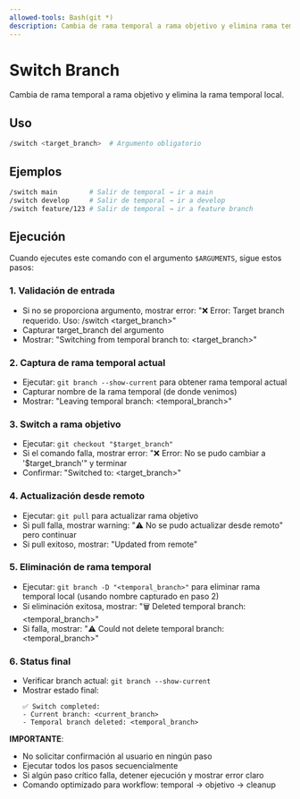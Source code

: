 ```yaml
---
allowed-tools: Bash(git *)
description: Cambia de rama temporal a rama objetivo y elimina rama temporal
---
```


# Switch Branch

Cambia de rama temporal a rama objetivo y elimina la rama temporal local.

## Uso
```bash
/switch <target_branch>  # Argumento obligatorio
```

## Ejemplos
```bash
/switch main        # Salir de temporal → ir a main
/switch develop     # Salir de temporal → ir a develop  
/switch feature/123 # Salir de temporal → ir a feature branch
```

## Ejecución

Cuando ejecutes este comando con el argumento `$ARGUMENTS`, sigue estos pasos:

### 1. Validación de entrada
- Si no se proporciona argumento, mostrar error: "❌ Error: Target branch requerido. Uso: /switch <target_branch>"
- Capturar target_branch del argumento
- Mostrar: "Switching from temporal branch to: <target_branch>"

### 2. Captura de rama temporal actual
- Ejecutar: `git branch --show-current` para obtener rama temporal actual
- Capturar nombre de la rama temporal (de donde venimos)
- Mostrar: "Leaving temporal branch: <temporal_branch>"

### 3. Switch a rama objetivo
- Ejecutar: `git checkout "$target_branch"`
- Si el comando falla, mostrar error: "❌ Error: No se pudo cambiar a '$target_branch'" y terminar
- Confirmar: "Switched to: <target_branch>"

### 4. Actualización desde remoto
- Ejecutar: `git pull` para actualizar rama objetivo
- Si pull falla, mostrar warning: "⚠️ No se pudo actualizar desde remoto" pero continuar
- Si pull exitoso, mostrar: "Updated from remote"

### 5. Eliminación de rama temporal
- Ejecutar: `git branch -D "<temporal_branch>"` para eliminar rama temporal local (usando nombre capturado en paso 2)
- Si eliminación exitosa, mostrar: "🗑️ Deleted temporal branch: <temporal_branch>"
- Si falla, mostrar: "⚠️ Could not delete temporal branch: <temporal_branch>"

### 6. Status final
- Verificar branch actual: `git branch --show-current`
- Mostrar estado final:
  ```
  ✅ Switch completed:
  - Current branch: <current_branch>
  - Temporal branch deleted: <temporal_branch>
  ```

**IMPORTANTE**:
- No solicitar confirmación al usuario en ningún paso
- Ejecutar todos los pasos secuencialmente
- Si algún paso crítico falla, detener ejecución y mostrar error claro
- Comando optimizado para workflow: temporal → objetivo → cleanup